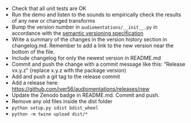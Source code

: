 * Check that all unit tests are OK
* Run the demo and listen to the sounds to empirically check the results of any new or changed transforms
* Bump the version number in `audiomentations/__init__.py` in accordance with the [semantic versioning specification](https://semver.org/)
* Write a summary of the changes in the version history section in changelog.md. Remember to add a link to the new version near the bottom of the file.
* Include changelog for only the newest version in README.md
* Commit and push the change with a commit message like this: "Release vx.y.z" (replace x.y.z with the package version)
* Add and push a git tag to the release commit
* Add a release here: https://github.com/iver56/audiomentations/releases/new
* Update the Zenodo badge in README.md. Commit and push.
* Remove any old files inside the dist folder
* `python setup.py sdist bdist_wheel`
* `python -m twine upload dist/*`
